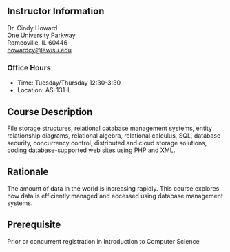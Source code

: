## Instructor Information
Dr. Cindy Howard  
One University Parkway  
Romeoville, IL 60446  
[howardcy@lewisu.edu](mailto:howardcy@lewisu.edu)

### Office Hours
* Time: Tuesday/Thursday 12:30-3:30
* Location: AS-131-L  

##  Course Description  
File storage structures, relational database management systems, entity relationship diagrams, relational algebra, relational calculus, SQL, database security, concurrency control, distributed and cloud storage solutions, coding database-supported web sites using PHP and XML.  


## Rationale
The amount of data in the world is increasing rapidly.  This course explores how data is efficiently managed and accessed using database management systems.


## Prerequisite
Prior or concurrent registration in Introduction to Computer Science
